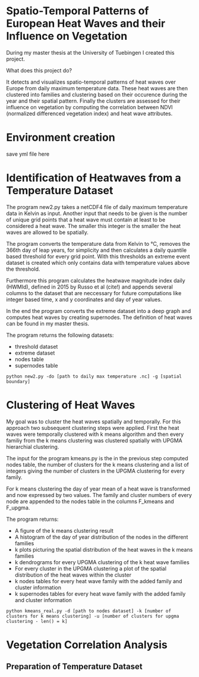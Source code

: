 # Spatio-Temporal Patterns of European Heat Waves and their Influence on Vegetation

During my master thesis at the University of Tuebingen I created this project.

What does this project do? 

It detects and visualizes spatio-temporal patterns of heat waves over Europe from daily maximum temperature data. These heat waves are then clustered into families and clustering based on their occurence during the year and their spatial pattern. Finally the clusters are assessed for their influence on vegetation by computing the correlation between NDVI (normalized differenced vegetation index) and heat wave attributes.

# Environment creation

save yml file here

# Identification of Heatwaves from a Temperature Dataset
The program new2.py takes a netCDF4 file of daily maximum temperature data in Kelvin as input. Another input that needs to be given is the number of unique grid points that a heat wave must contain at least to be considered a heat wave. The smaller this integer is the smaller the heat waves are allowed to be spatially. 

The program converts the temperature data from Kelvin to °C, removes the 366th day of leap years, for simplicity and then calculates a daily quantile based threshold for every grid point. With this thresholds an extreme event dataset is created which only contains data with temperature values above the threshold. 

Furthermore this program calculates the heatwave magnitude index daily (HWMId), defined in 2015 by Russo et al (cite!) and appends several columns to the dataset that are neccessary for future computations like integer based time, x and y coordinates and day of year values. 

In the end the program converts the extreme dataset into a deep graph and computes heat waves by creating supernodes. The definition of heat waves can be found in my master thesis. 

The program returns the following datasets:
- threshold dataset
- extreme dataset
- nodes table
- supernodes table

```
python new2.py -do [path to daily max temperature .nc] -g [spatial boundary]
```

# Clustering of Heat Waves
My goal was to cluster the heat waves spatially and temporally. For this approach two subsequent clustering steps were applied. First the heat waves were temporally clustered with k means algorithm and then every familiy from the k means clustering was clustered spatially with UPGMA hierarchial clustering.

The input for the program kmeans.py is the in the previous step computed nodes table, the number of clusters for the k means clustering and a list of integers giving the number of clusters in the UPGMA clustering for every family. 

For k means clustering the day of year mean of a heat wave is transformed and now expressed by two values.
The family and cluster numbers of every node are appended to the nodes table in the columns F_kmeans and F_upgma. 

The program returns:
- A figure of the k means clustering result
- A histogram of the day of year distribution of the nodes in the different families
- k plots picturing the spatial distribution of the heat waves in the k means families
- k dendrograms for every UPGMA clustering of the k heat wave families
- For every cluster in the UPGMA clustering a plot of the spatial distribution of the heat waves within the cluster
- k nodes tables for every heat wave family with the added family and cluster information 
- k supernodes tables for every heat wave family with the added family and cluster information 
```
python kmeans_real.py -d [path to nodes dataset] -k [number of clusters for k means clustering] -u [number of clusters for upgma clustering - len() = k]
```

# Vegetation Correlation Analysis

## Preparation of Temperature Dataset

```python -d [path to nodes dataset of one family] -o [numbers of ocean clusters to be removed] -lsm [path to land sea mask data.nc] -b [hard boundary]
